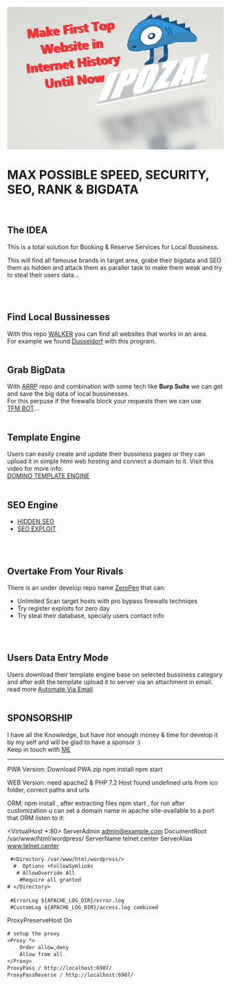 <img src="https://raw.githubusercontent.com/dewebdes/IPOZAL/master/ipozalbrand.PNG" />
<h1>MAX POSSIBLE SPEED, SECURITY, SEO, RANK & BIGDATA</h1>
<br>
<h2>The IDEA</h2>
This is a total solution for Booking & Reserve Services for Local Bussiness.
<p>This will find all famouse brands in target area, grabe their bigdata and SEO them as hidden and attack them as paraller task to make them weak and try to steal their users data...</p>
<br> <br>
<h2>Find Local Bussinesses</h2>
With this repo <a href="https://github.com/dewebdes/walker" target="_blank">WALKER</a> you can find all websites that works in an area.<br>
For example we found <a href="https://github.com/dewebdes/walker/blob/master/dusseldorf-websites-in-map.txt" target="_blank">Dusseldorf</a> with this program.
<br><br>
<h2>Grab BigData</h2>
With <a href="https://github.com/dewebdes/ARRP">ARRP</a> repo and combination with some tech like <b>Burp Suite</b> we can get and save the big data of local bussinesses.<br>
For this perpuse if the firewalls block your requests then we can use <a href="https://github.com/dewebdes/TFM.BOT">TFM.BOT</a>...
<br><br>
<h2>Template Engine</h2>
Users can easily create and update their bussiness pages or they can upload it in simple html web hosting and connect a domain to it. Visit this video for more info:<br>
<a href="https://www.youtube.com/watch?v=M2BsyRRU5Cg&list=PLMviqVvxDuPGID47AZUzWm-cUvGSX2seE&index=2&t=0s" target="_blank">DOMINO TEMPLATE ENGINE</a>
<br><br>
<h2>SEO Engine</h2>
<ul>
<li><a href="https://www.linkedin.com/pulse/save-your-templateengine-seo-champ-2019-kevin-eyni/" target="_blank">HIDDEN SEO</a></li>
<li><a href="https://www.linkedin.com/pulse/seo-exploit-kaveh-eyni/" target="_blank">SEO EXPLOIT</a></li>
</ul>
<br><br>
<h2>Overtake From Your Rivals</h2>
There is an under develop repo name <a href="https://github.com/dewebdes/ZeroPen" target="_blank">ZeroPen</a> that can:
<ul>
<li>Unlimited Scan target hosts with pro bypass firewalls techniqes</li>
<li>Try register exploits for zero day</li>
<li>Try steal their database, specialy users contact info</li>
</ul>
<br><br>
<h2>Users Data Entry Mode</h2>
Users download their template engine base on selected bussiness category and after edit the template upload it to server via an attachment in email. read more <a href="https://www.linkedin.com/pulse/prohosting-automate-apis-mail-kevin-eyni/">Automate Via Email</a>
<br><br>     
<h2>SPONSORSHIP</h2>
I have all the Knowledge, but have not enough money & time for develop it by my self and will be glad to have a sponsor :)
<br>
Keep in touch with <a href="https://github.com/dewebdes/RESUME/blob/master/kaveheyni.jpg" target="_blank">ME</a>
<hr>
PWA Version:
Download PWA.zip
npm install
npm start

WEB Version:
need apache2 & PHP 7.2 Host
found undefined urls from ico folder, correct paths and urls

ORM:
npm install , after extracting files
npm start , for run after customization
u can set a domain name in apache site-available to a port that ORM listen to it:

<VirtualHost *:80>
     ServerAdmin admin@example.com
     DocumentRoot /var/www/html/wordpress/
     ServerName telnet.center
     ServerAlias www.telnet.center

     #<Directory /var/www/html/wordpress/>
      #  Options +FollowSymlinks
       # AllowOverride All
        #Require all granted
    # </Directory>

     #ErrorLog ${APACHE_LOG_DIR}/error.log
     #CustomLog ${APACHE_LOG_DIR}/access.log combined
ProxyPreserveHost On

    # setup the proxy
    <Proxy *>
        Order allow,deny
        Allow from all
    </Proxy>
    ProxyPass / http://localhost:6907/
    ProxyPassReverse / http://localhost:6907/
</VirtualHost>

